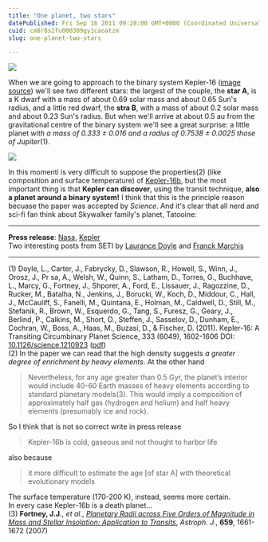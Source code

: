 ```yaml
---
title: "One planet, two stars"
datePublished: Fri Sep 16 2011 09:28:00 GMT+0000 (Coordinated Universal Time)
cuid: cm8r8s2fu000309gy1caoatzm
slug: one-planet-two-stars

---
```



![](https://cdn.hashnode.com/res/hashnode/image/upload/v1743073199047/7a4384fb-7927-4927-bc34-d1fc62b43ec8.jpeg)

When we are going to approach to the binary system Kepler-16 ([image source](http://kepler.nasa.gov/multimedia/AnimationsandMore/animations/artistsconcepts/?ImageID=168)) we'll see two different stars: the largest of the couple, the **star A**, is a K dwarf with a mass of about 0.69 solar mass and about 0.65 Sun's radius, and a little red dwarf, the **stra B**, with a mass of about 0.2 solar mass and about 0.23 Sun's radius. But when we'll arrive at about 0.5 au from the gravitational centre of the binary system we'll see a great surprise: a little planet _with a mass of 0.333 ± 0.016 and a radius of 0.7538 ± 0.0025 those of Jupiter_(1).

![](https://cdn.hashnode.com/res/hashnode/image/upload/v1743073200576/f609f52c-20b0-4755-88d0-1cdc82ded964.jpeg)

In this momenti is very difficult to suppose the properties(2) (like composition and surface temperature) of [Kepler-16b](http://en.wikipedia.org/wiki/Kepler-16b "Kepler-16b Wikipedia"), but the most important thing is that **Kepler can discover**, using the transit technique, **also a planet around a binary system!** I think that this is the principle reason becuase the paper was accepted by _Science_. And it's clear that all nerd and sci-fi fan think about Skywalker family's planet, Tatooine:

* * *

**Press release**: [Nasa](http://www.nasa.gov/mission_pages/kepler/news/kepler-16b.html), [Kepler](http://kepler.nasa.gov/news/nasakeplernews/index.cfm?FuseAction=ShowNews&NewsID=152)  
Two interesting posts from SETI by [Laurance Doyle](http://scienceblogs.com/SETI/2011/09/first_planet_orbiting_two_star.php) and [Franck Marchis](http://scienceblogs.com/SETI/2011/09/kepler-16_exoplanets_around_bi.php)

* * *

(1) Doyle, L., Carter, J., Fabrycky, D., Slawson, R., Howell, S., Winn, J., Orosz, J., Pr sa, A., Welsh, W., Quinn, S., Latham, D., Torres, G., Buchhave, L., Marcy, G., Fortney, J., Shporer, A., Ford, E., Lissauer, J., Ragozzine, D., Rucker, M., Batalha, N., Jenkins, J., Borucki, W., Koch, D., Middour, C., Hall, J., McCauliff, S., Fanelli, M., Quintana, E., Holman, M., Caldwell, D., Still, M., Stefanik, R., Brown, W., Esquerdo, G., Tang, S., Furesz, G., Geary, J., Berlind, P., Calkins, M., Short, D., Steffen, J., Sasselov, D., Dunham, E., Cochran, W., Boss, A., Haas, M., Buzasi, D., & Fischer, D. (2011). Kepler-16: A Transiting Circumbinary Planet Science, 333 (6049), 1602-1606 DOI: [10.1126/science.1210923](http://dx.doi.org/10.1126/science.1210923) ([pdf](http://exoplanet.eu/papers/Kepler-16.pdf))  
(2) In the paper we can read that the high density suggests _a greater degree of enrichment by heavy elements_. At the other hand

> Nevertheless, for any age greater than 0.5 Gyr, the planet’s interior would include 40-60 Earth masses of heavy elements according to standard planetary models(3). This would imply a composition of approximately half gas (hydrogen and helium) and half heavy elements (presumably ice and rock).

So I think that is not so correct write in press release

> Kepler-16b is cold, gaseous and not thought to harbor life

also because

> it more difficult to estimate the age \[of star A\] with theoretical evolutionary models

The surface temperature (170-200 K), instead, seems more certain.  
In every case Kepler-16b is a death planet...  
(3) **Fortney, J.J.**, _et al._, [_Planetary Radii across Five Orders of Magnitude in Mass and Stellar Insolation: Application to Transits_](http://dx.doi.org/10.1086/512120), _Astroph. J._, **659**, 1661-1672 (2007)